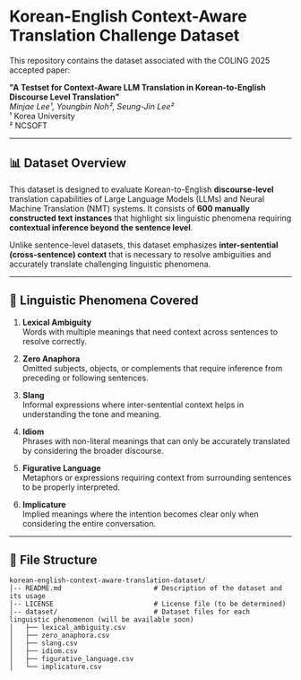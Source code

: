 # Korean-English Context-Aware Translation Challenge Dataset

This repository contains the dataset associated with the COLING 2025 accepted paper:

**"A Testset for Context-Aware LLM Translation in Korean-to-English Discourse Level Translation"**  
*Minjae Lee¹, Youngbin Noh², Seung-Jin Lee²*  
¹ Korea University  
² NCSOFT

---

## 📊 **Dataset Overview**

This dataset is designed to evaluate Korean-to-English **discourse-level** translation capabilities of Large Language Models (LLMs) and Neural Machine Translation (NMT) systems. It consists of **600 manually constructed text instances** that highlight six linguistic phenomena requiring **contextual inference beyond the sentence level**.

Unlike sentence-level datasets, this dataset emphasizes **inter-sentential (cross-sentence) context** that is necessary to resolve ambiguities and accurately translate challenging linguistic phenomena.

---

## 🧩 **Linguistic Phenomena Covered**

1. **Lexical Ambiguity**  
   Words with multiple meanings that need context across sentences to resolve correctly.

2. **Zero Anaphora**  
   Omitted subjects, objects, or complements that require inference from preceding or following sentences.

3. **Slang**  
   Informal expressions where inter-sentential context helps in understanding the tone and meaning.

4. **Idiom**  
   Phrases with non-literal meanings that can only be accurately translated by considering the broader discourse.

5. **Figurative Language**  
   Metaphors or expressions requiring context from surrounding sentences to be properly interpreted.

6. **Implicature**  
   Implied meanings where the intention becomes clear only when considering the entire conversation.

---

## 📂 **File Structure**
```
korean-english-context-aware-translation-dataset/
│-- README.md                       # Description of the dataset and its usage
│-- LICENSE                         # License file (to be determined)
│-- dataset/                        # Dataset files for each linguistic phenomenon (will be available soon)
│   ├── lexical_ambiguity.csv
│   ├── zero_anaphora.csv
│   ├── slang.csv
│   ├── idiom.csv
│   ├── figurative_language.csv
│   └── implicature.csv
```
